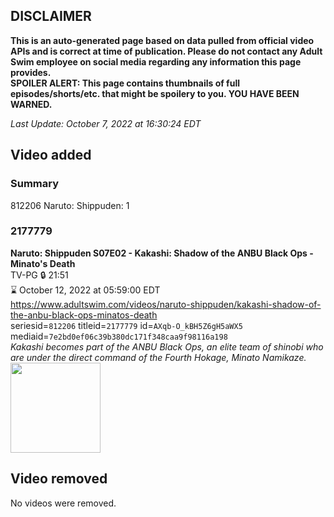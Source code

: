 ## DISCLAIMER
**This is an auto-generated page based on data pulled from official video APIs and is correct at time of publication. Please do not contact any Adult Swim employee on social media regarding any information this page provides.**  
**SPOILER ALERT: This page contains thumbnails of full episodes/shorts/etc. that might be spoilery to you. YOU HAVE BEEN WARNED.**  

_Last Update: October 7, 2022 at 16:30:24 EDT_
## Video added
### Summary
812206 Naruto: Shippuden: 1  
### 2177779
**Naruto: Shippuden S07E02 - Kakashi: Shadow of the ANBU Black Ops - Minato's Death**  
TV-PG 🔒 21:51  
⌛ October 12, 2022 at 05:59:00 EDT  
https://www.adultswim.com/videos/naruto-shippuden/kakashi-shadow-of-the-anbu-black-ops-minatos-death  
seriesid=`812206` titleid=`2177779` id=`AXqb-O_kBH5Z6gH5aWX5` mediaid=`7e2bd0ef06c39b380dc171f348caa9f98116a198`  
_Kakashi becomes part of the ANBU Black Ops, an elite team of shinobi who are under the direct command of the Fourth Hokage, Minato Namikaze._  
<a href="https://media.cdn.adultswim.com/uploads/20210716/thumbnails/2_217161026540-NarutoShippuden_350_KakashiShadowOfTheANBUBlackOpsMinatosDeath.png"><img src="https://media.cdn.adultswim.com/uploads/20210716/thumbnails/2_217161026540-NarutoShippuden_350_KakashiShadowOfTheANBUBlackOpsMinatosDeath.png" height="144px" /></a>
## Video removed
No videos were removed.  
